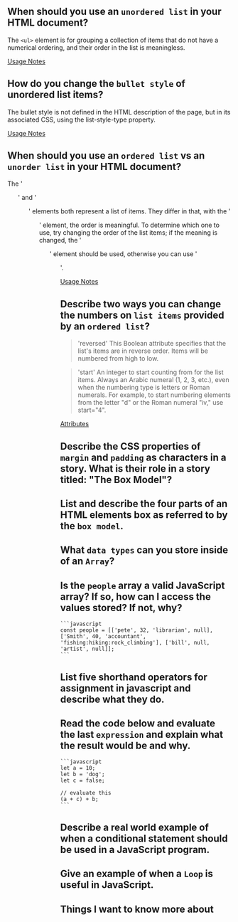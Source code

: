 ## When should you use an `unordered list` in your HTML document?
The `<ul>` element is for grouping a collection of items that do not have a numerical ordering, and their order in the list is meaningless.

[Usage Notes](https://developer.mozilla.org/en-US/docs/Web/HTML/Element/ul)


## How do you change the `bullet style` of unordered list items?
The bullet style is not defined in the HTML description of the page, but in its associated CSS, using the list-style-type property.

[Usage Notes](https://developer.mozilla.org/en-US/docs/Web/HTML/Element/ul)

## When should you use an `ordered list` vs an `unorder list` in your HTML document?
The '<ol>' and '<ul>' elements both represent a list of items. They differ in that, with the '<ol>' element, the order is meaningful. To determine which one to use, try changing the order of the list items; if the meaning is changed, the '<ol>' element should be used, otherwise you can use '<ul>'.

[Usage Notes](https://developer.mozilla.org/en-US/docs/Web/HTML/Element/ul)

## Describe two ways you can change the numbers on `list items` provided by an `ordered list`?

> 'reversed'
This Boolean attribute specifies that the list's items are in reverse order. Items will be numbered from high to low.

> 'start'
An integer to start counting from for the list items. Always an Arabic numeral (1, 2, 3, etc.), even when the numbering type is letters or Roman numerals. For example, to start numbering elements from the letter "d" or the Roman numeral "iv," use start="4".

[Attributes](https://developer.mozilla.org/en-US/docs/Web/HTML/Element/ol)

## Describe the CSS properties of `margin` and `padding` as characters in a story. What is their role in a story titled: "The Box Model"?

## List and describe the **four** parts of an HTML elements box as referred to by the `box model`.



## What `data types` can you store inside of an `Array`?

## Is the `people` array a valid JavaScript array?  If so, how can I access the values stored? If not, why?

    ```javascript
    const people = [['pete', 32, 'librarian', null], ['Smith', 40, 'accountant', 
    'fishing:hiking:rock_climbing'], ['bill', null, 'artist', null]];
    ```

## List **five** shorthand operators for assignment in javascript and describe what they do.

## Read the code below and evaluate the last `expression` and explain what the result would be and why.

    ```javascript
    let a = 10;
    let b = 'dog';
    let c = false;

    // evaluate this
    (a + c) + b;
    ```

## Describe a real world example of when a conditional statement should be used in a JavaScript program.

## Give an example of when a `Loop` is useful in JavaScript.



## Things I want to know more about
